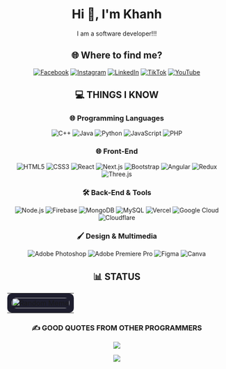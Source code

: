 <div align="center">

# Hi 👋, I'm Khanh  
I am a software developer!!!

## 🌐 Where to find me?
[![Facebook](https://img.shields.io/badge/Facebook-%231877F2.svg?style=for-the-badge&logo=Facebook&logoColor=white)](https://facebook.com/www.facebook.com) 
[![Instagram](https://img.shields.io/badge/Instagram-%23E4405F.svg?style=for-the-badge&logo=Instagram&logoColor=white)](https://www.instagram.com/jkhanhdev.0pro/) 
[![LinkedIn](https://img.shields.io/badge/LinkedIn-%230077B5.svg?style=for-the-badge&logo=linkedin&logoColor=white)](https://linkedin.com/in/huu-khanh-duong-41284925a) 
[![TikTok](https://img.shields.io/badge/TikTok-%23000000.svg?style=for-the-badge&logo=TikTok&logoColor=white)](https://www.tiktok.com/@jkhanhdev.nopro) 
[![YouTube](https://img.shields.io/badge/YouTube-%23FF0000.svg?style=for-the-badge&logo=YouTube&logoColor=white)](https://www.youtube.com/@yardermusic5924)

## 💻 THINGS I KNOW
### 🌐 Programming Languages
![C++](https://img.shields.io/badge/C++-2C2F33?style=for-the-badge&logo=cplusplus&logoColor=00599C)
![Java](https://img.shields.io/badge/Java-2C2F33?style=for-the-badge&logo=openjdk&logoColor=ED8B00)
![Python](https://img.shields.io/badge/Python-2C2F33?style=for-the-badge&logo=python&logoColor=3776AB)
![JavaScript](https://img.shields.io/badge/JavaScript-2C2F33?style=for-the-badge&logo=javascript&logoColor=F7DF1E)
![PHP](https://img.shields.io/badge/PHP-2C2F33?style=for-the-badge&logo=php&logoColor=777BB4)

### 🌐 Front-End
![HTML5](https://img.shields.io/badge/HTML5-2C2F33?style=for-the-badge&logo=html5&logoColor=E34F26)
![CSS3](https://img.shields.io/badge/CSS3-2C2F33?style=for-the-badge&logo=css3&logoColor=1572B6)
![React](https://img.shields.io/badge/React-2C2F33?style=for-the-badge&logo=react&logoColor=61DAFB)
![Next.js](https://img.shields.io/badge/Next.js-2C2F33?style=for-the-badge&logo=next.js&logoColor=FFFFFF)
![Bootstrap](https://img.shields.io/badge/Bootstrap-2C2F33?style=for-the-badge&logo=bootstrap&logoColor=563D7C)
![Angular](https://img.shields.io/badge/Angular-2C2F33?style=for-the-badge&logo=angular&logoColor=DD0031)
![Redux](https://img.shields.io/badge/Redux-2C2F33?style=for-the-badge&logo=redux&logoColor=764ABC)
![Three.js](https://img.shields.io/badge/Three.js-2C2F33?style=for-the-badge&logo=three.js&logoColor=FFFFFF)

### 🛠 Back-End & Tools
![Node.js](https://img.shields.io/badge/Node.js-2C2F33?style=for-the-badge&logo=node.js&logoColor=339933)
![Firebase](https://img.shields.io/badge/Firebase-2C2F33?style=for-the-badge&logo=firebase&logoColor=FFCA28)
![MongoDB](https://img.shields.io/badge/MongoDB-2C2F33?style=for-the-badge&logo=mongodb&logoColor=47A248)
![MySQL](https://img.shields.io/badge/MySQL-2C2F33?style=for-the-badge&logo=mysql&logoColor=4479A1)
![Vercel](https://img.shields.io/badge/Vercel-2C2F33?style=for-the-badge&logo=vercel&logoColor=FFFFFF)
![Google Cloud](https://img.shields.io/badge/Google_Cloud-2C2F33?style=for-the-badge&logo=google-cloud&logoColor=4285F4)
![Cloudflare](https://img.shields.io/badge/Cloudflare-2C2F33?style=for-the-badge&logo=cloudflare&logoColor=F38020)

### 🖌 Design & Multimedia
![Adobe Photoshop](https://img.shields.io/badge/Adobe_Photoshop-2C2F33?style=for-the-badge&logo=adobephotoshop&logoColor=31A8FF)
![Adobe Premiere Pro](https://img.shields.io/badge/Adobe_Premiere-2C2F33?style=for-the-badge&logo=adobepremierepro&logoColor=9999FF)
![Figma](https://img.shields.io/badge/Figma-2C2F33?style=for-the-badge&logo=figma&logoColor=F24E1E)
![Canva](https://img.shields.io/badge/Canva-2C2F33?style=for-the-badge&logo=canva&logoColor=00C4CC)
<div align="center">
  
## 📊 STATUS
<table style="width:100%; table-layout:fixed; border-spacing:0; margin:0; padding:0; border: none;">
  <tr>
    <!-- Right Column: Random Meme -->
    <td style="width:100%; vertical-align:top; text-align:center; padding:0; margin:0; border: none;">
      <div style="background-color:#1e1e2e; border-radius:10px; padding:10px; margin:0;">
        <img src="https://file.hstatic.net/200000934893/file/1e97a24e-1adc-11e8-9758-2e995a9a3302.gif" alt="Random Meme" style="width:100%; height:auto; border-radius:10px;"/>
      </div>
    </td>
  </tr>
</table>

</table>
</div>

### ✍️ GOOD QUOTES FROM OTHER PROGRAMMERS
![](https://quotes-github-readme.vercel.app/api?type=horizontal&theme=radical)

[![](https://visitcount.itsvg.in/api?id=HKhanhDuong&icon=0&color=6)](https://visitcount.itsvg.in)
</div>
